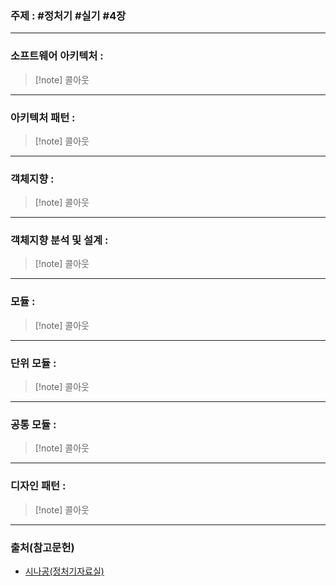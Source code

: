 ### 주제 : #정처기 #실기 #4장

___

### 소프트웨어 아키텍처 : 

>[!note] 콜아웃

___

### 아키텍처 패턴 : 

>[!note] 콜아웃
___

### 객체지향 : 

>[!note] 콜아웃
___

### 객체지향 분석 및 설계 : 

>[!note] 콜아웃
___

### 모듈 : 

>[!note] 콜아웃
___

### 단위 모듈 : 

>[!note] 콜아웃
___

### 공통 모듈 : 

>[!note] 콜아웃
___

### 디자인 패턴 : 

>[!note] 콜아웃

___

### 출처(참고문헌)

- [시나공(정처기자료실)](https://www.sinagong.co.kr/search/index?keyword=%EC%A0%95%EB%B3%B4%EC%B2%98%EB%A6%AC%EA%B8%B0%EC%82%AC+%EC%8B%A4%EA%B8%B0&site=IT&tab=total&page=1&code=000000000&idx=&term=&sdate=&edate=&order=&descending=true&research=&pds_tab_cnt=&pre_tab_cnt=&qna_tab_cnt=&exam_tab_cnt=&book_tab_cnt=&vod_tab_cnt=&board_tab_cnt=&license_code=000000000&typo=)
